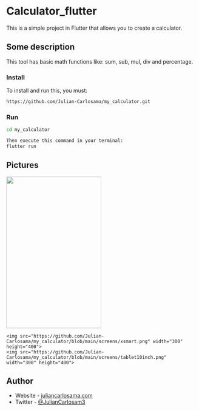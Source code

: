 # Calculator_flutter

This is a simple project in Flutter that allows you to create a calculator.

## Some description

This tool has basic math functions like: sum, sub, mul, div and percentage.

### Install

To install and run this, you must:

```bash
https://github.com/Julian-Carlosama/my_calculator.git
````
### Run 
```bash
cd my_calculator

Then execute this command in your terminal:
flutter run
````
## Pictures

<style type="text/css">
    img {
        width: 250px;
    }
</style>
<div class="container_pictures">
    <img src="https://github.com/Julian-Carlosama/my_calculator/blob/main/screens/ImageCel1.png" width="300" height="400">

    <img src="https://github.com/Julian-Carlosama/my_calculator/blob/main/screens/xsmart.png" width="300" height="400">
    <img src="https://github.com/Julian-Carlosama/my_calculator/blob/main/screens/tablet10inch.png" width="300" height="400">
</div>




## Author

- Website - [juliancarlosama.com](https://juliancarlosama.com)
- Twitter - [@JulianCarlosam3](https://www.twitter.com/JulianCarlosam3)

